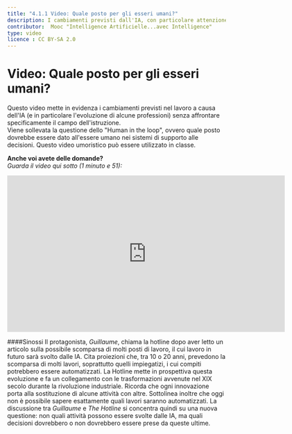 ```yaml
---
title: "4.1.1 Video: Quale posto per gli esseri umani?"
description: I cambiamenti previsti dall'IA, con particolare attenzione all'evoluzione del mercato del lavoro.
contributor:  Mooc "Intelligence Artificielle...avec Intelligence"
type: video
licence : CC BY-SA 2.0
---
```

# Video: Quale posto per gli esseri umani?

Questo video mette in evidenza i cambiamenti previsti nel lavoro a causa dell'IA (e in particolare l'evoluzione di alcune professioni) senza affrontare specificamente il campo dell'istruzione.  
Viene sollevata la questione dello "Human in the loop", ovvero quale posto dovrebbe essere dato all'essere umano nei sistemi di supporto alle decisioni.
Questo video umoristico può essere utilizzato in classe.  

**Anche voi avete delle domande?**  
_Guarda il video qui sotto (1 minuto e 51):_

<center><iframe width="640" height="360" src="https://www.youtube.com/embed/O3-yzeVJXJE?rel=0&showinfo=0&cc_load_policy=1&hl=en&modestbranding=1" frameborder="0" allowfullscreen></iframe></center>

####Sinossi
Il protagonista, _Guillaume_, chiama la hotline dopo aver letto un articolo sulla possibile scomparsa di molti posti di lavoro, il cui lavoro in futuro sarà svolto dalle IA. Cita proiezioni che, tra 10 o 20 anni, prevedono la scomparsa di molti lavori, soprattutto quelli impiegatizi, i cui compiti potrebbero essere automatizzati. La Hotline mette in prospettiva questa evoluzione e fa un collegamento con le trasformazioni avvenute nel XIX secolo durante la rivoluzione industriale. Ricorda che ogni innovazione porta alla sostituzione di alcune attività con altre. Sottolinea inoltre che oggi non è possibile sapere esattamente quali lavori saranno automatizzati.
La discussione tra _Guillaume_ e _The Hotline_ si concentra quindi su una nuova questione: non quali attività possono essere svolte dalle IA, ma quali decisioni dovrebbero o non dovrebbero essere prese da queste ultime.
